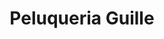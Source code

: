 ---
title: "Peluqueria Guille"
url: /suchitlan-comala-colima/peluqueria-guille/
shop: peluquería
---